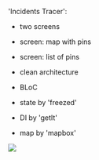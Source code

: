 'Incidents Tracer':
- two screens
- screen: map with pins
- screen: list of pins
- clean architecture

- BLoC 
- state by 'freezed'
- DI by  'getIt'
- map by 'mapbox'

![](sample.gif)